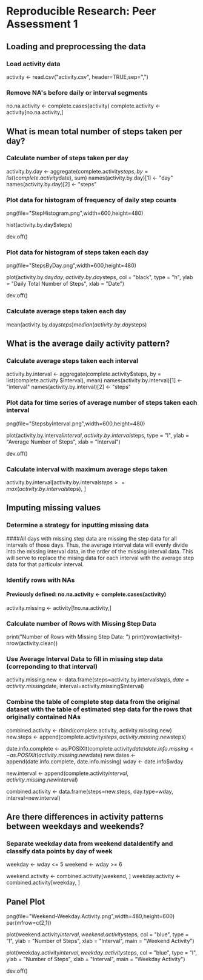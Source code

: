 # Reproducible Research: Peer Assessment 1



## Loading and preprocessing the data

### Load activity data

activity <- read.csv("activity.csv", header=TRUE,sep=",")

### Remove NA's before daily or interval segments

no.na.activity <- complete.cases(activity)
complete.activity <- activity[no.na.activity,]



## What is mean total number of steps taken per day?


### Calculate number of steps taken per day

activity.by.day <- aggregate(complete.activity$steps, by = list(complete.activity$date), sum)
names(activity.by.day)[1] <- "day"
names(activity.by.day)[2] <- "steps"

### Plot data for histogram of frequency of daily step counts

png(file="StepHistogram.png",width=600,height=480)

hist(activity.by.day$steps)

dev.off()

### Plot data for histogram of steps taken each day

png(file="StepsByDay.png",width=600,height=480)

plot(activity.by.day$day, activity.by.day$steps, col = "black", type = "h", ylab = "Daily Total 
Number of Steps", xlab = "Date")

dev.off()

### Calculate average steps taken each day

mean(activity.by.day$steps)
median(activity.by.day$steps)



## What is the average daily activity pattern?

### Calculate average steps taken each interval

activity.by.interval <- aggregate(complete.activity$steps, by = list(complete.activity
$interval), mean)
names(activity.by.interval)[1] <- "interval"
names(activity.by.interval)[2] <- "steps"

### Plot data for time series of average number of steps taken each interval

png(file="StepsbyInterval.png",width=600,height=480)

plot(activity.by.interval$interval, activity.by.interval$steps, type = "l", ylab = "Average 
Number of Steps", xlab = "Interval")

dev.off()
### Calculate interval with maximum average steps taken

activity.by.interval[activity.by.interval$steps >= max(activity.by.interval$steps), ]


## Imputing missing values

### Determine a strategy for inputting missing data
####All days with missing step data are missing the step data for all intervals of those days. Thus, the average interval data will evenly divide into the missing interval data, in the order of the missing interval data. This will serve to replace the mising data for each interval with the average step data for that particular interval.

### Identify rows with NAs
#### Previously defined: no.na.activity <- complete.cases(activity)
activity.missing <- activity[!no.na.activity,]

### Calculate number of Rows with Missing Step Data
print("Number of Rows with Missing Step Data: ")
print(nrow(activity)-nrow(activity.clean))

### Use Average Interval Data to fill in missing step data (correponding to that interval) 

activity.missing.new <- data.frame(steps=activity.by.interval$steps, date=activity.missing$date, interval=activity.missing$interval)

### Combine the table of complete step data from the original dataset with the table of estimated step data for the rows that originally contained NAs

combined.activity <- rbind(complete.activity, activity.missing.new)
new.steps <- append(complete.activity$steps, activity.missing.new$steps)

date.info.complete <- as.POSIXlt(complete.activity$date)
date.info.missing <- as.POSIXlt(activity.missing.new$date)
new.dates <- append(date.info.complete, date.info.missing)
wday <- date.info$wday

new.interval <- append(complete.activity$interval, activity.missing.new$interval)

combined.activity <- data.frame(steps=new.steps, day.type=wday, interval=new.interval)


## Are there differences in activity patterns between weekdays and weekends?

### Separate weekday data from weekend dataIdentify and classify data points by day of week

weekday <- wday <= 5
weekend <- wday >= 6

weekend.activity <- combined.activity[weekend, ]
weekday.activity <- combined.activity[weekday, ]

## Panel Plot

png(file="Weekend-Weekday.Activity.png",width=480,height=600)
par(mfrow=c(2,1))

plot(weekend.activity$interval, weekend.activity$steps, col = "blue", type = "l", ylab = "Number of Steps", xlab = "Interval", main = "Weekend Activity")

plot(weekday.activity$interval, weekday.activity$steps, col = "blue", type = "l", ylab = "Number of Steps", xlab = "Interval", main = "Weekday Activity")

dev.off()


